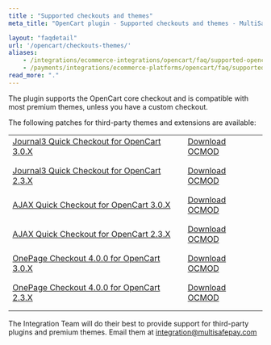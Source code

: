 ```yaml
---
title : "Supported checkouts and themes"
meta_title: "OpenCart plugin - Supported checkouts and themes - MultiSafepay Docs"

layout: "faqdetail"
url: '/opencart/checkouts-themes/'
aliases:
    - /integrations/ecommerce-integrations/opencart/faq/supported-opencart-checkouts/
    - /payments/integrations/ecommerce-platforms/opencart/faq/supported-checkouts-themes/
read_more: "."
---
```


The plugin supports the OpenCart core checkout and is compatible with most premium themes, unless you have a custom checkout.

The following patches for third-party themes and extensions are available:

<table>
    <tbody>
        <tr>
            <td style="padding-bottom: 1rem;"><a href="https://www.journal-theme.com/" target="_blank">Journal3 Quick Checkout for OpenCart 3.0.X</a></td>
            <td style="padding-bottom: 1rem;">
                <a href="/integration/ready-made/opencart/patches/multisafepay-patch-for-journal3-opencart-3.0.X.ocmod.zip" target="_blank" download>
                    Download OCMOD
                </a>
            </td>
        </tr>
        <tr>
            <td style="padding-bottom: 1rem;"><a href="https://www.journal-theme.com/" target="_blank">Journal3 Quick Checkout for OpenCart 2.3.X</a></td>
            <td style="padding-bottom: 1rem;">
                <a href="/integration/ready-made/opencart/patches/multisafepay-patch-for-journal3-opencart-2.3.X.ocmod.zip" target="_blank" download>
                    Download OCMOD
                </a>
            </td>
        </tr>
        <tr>
            <td style="padding-bottom: 1rem;"><a href="https://dreamvention.ee/ajax-quick-checkout-one-page-checkout-fast-checkout" target="_blank">AJAX Quick Checkout for OpenCart 3.0.X</a></td>
            <td style="padding-bottom: 1rem;">
                <a href="/integration/ready-made/opencart/patches/multisafepay-patch-for-ajax-quick-checkout-free-version-7.3.1-opencart-3.0.X.ocmod.zip" target="_blank" download>
                    Download OCMOD
                </a>
            </td>
        </tr>
        <tr>
            <td style="padding-bottom: 1rem;"><a href="https://dreamvention.ee/ajax-quick-checkout-one-page-checkout-fast-checkout" target="_blank">AJAX Quick Checkout for OpenCart 2.3.X</a></td>
            <td style="padding-bottom: 1rem;">
                <a href="/integration/ready-made/opencart/patches/multisafepay-patch-for-ajax-quick-checkout-free-version-7.3.1-opencart-2.3.X.ocmod.zip" target="_blank" download>
                    Download OCMOD
                </a>
            </td>
        </tr>
        <tr>
            <td style="padding-bottom: 1rem;"><a href="https://www.extensionsbazaar.com/opencart-one-page-checkout" target="_blank">OnePage Checkout 4.0.0 for OpenCart 3.0.X</a></td>
            <td style="padding-bottom: 1rem;">
                <a href="/integration/ready-made/opencart/patches/multisafepay-patch-for-onepage-checkout-4.0.0-opencart-3.0.X.ocmod.zip" target="_blank" download>
                    Download OCMOD
                </a>
            </td>
        </tr>
        <tr>
            <td style="padding-bottom: 1rem;"><a href="https://www.extensionsbazaar.com/opencart-one-page-checkout" target="_blank">OnePage Checkout 4.0.0 for OpenCart 2.3.X</a></td>
            <td style="padding-bottom: 1rem;">
                <a href="/integration/ready-made/opencart/patches/multisafepay-patch-for-onepage-checkout-4.0.0-opencart-2.3.X.ocmod.zip" target="_blank" download>
                    Download OCMOD
                </a>
            </td>
        </tr>
    </tbody>
</table>






The Integration Team will do their best to provide support for third-party plugins and premium themes. Email them at <integration@multisafepay.com>
